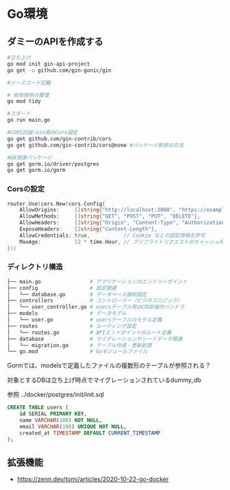 # Go環境

## ダミーのAPIを作成する

```bash
#立ち上げ
go mod init gin-api-project
go get -u github.com/gin-gonic/gin

#ソースコード記載

# 依存関係の整理
go mod tidy

#スタート
go run main.go

#CORS回避:Gin用のCors設定
go get github.com/gin-contrib/cors
go get github.com/gin-contrib/cors@none #パッケージ削除の方法

#DB関連パッケージ
go get gorm.io/driver/postgres
go get gorm.io/gorm

```

### Corsの設定
```go
router.Use(cors.New(cors.Config{
    AllowOrigins:     []string{"http://localhost:3000", "https://example.com"}, // 許可するオリジン
    AllowMethods:     []string{"GET", "POST", "PUT", "DELETE"},                 // 許可するHTTPメソッド
    AllowHeaders:     []string{"Origin", "Content-Type", "Authorization"},      // 許可するヘッダー
    ExposeHeaders:    []string{"Content-Length"},
    AllowCredentials: true,           // Cookie などの認証情報を許可
    MaxAge:           12 * time.Hour, // プリフライトリクエストのキャッシュ時間
}))
```

### ディレクトリ構造
```bash
├── main.go                # アプリケーションのエントリーポイント
├── config                 # 設定関連
│   └── database.go        # データベース接続設定
├── controllers            # コントローラー（ビジネスロジック）
│   └── user_controller.go # usersテーブル用のCRUD操作ハンドラ
├── models                 # データモデル
│   └── user.go            # usersテーブルのモデル定義
├── routes                 # ルーティング設定
│   └── routes.go          # APIエンドポイントのルート定義
├── database               # マイグレーションやシードデータ関連
│   └── migration.go       # テーブル作成・更新処理
└── go.mod                 # Goモジュールファイル
```
Gormでは、modelsで定義したファイルの複数形のテーブルが参照される？

対象とするDBは立ち上げ時点でマイグレーションされているdummy_db

参照 ../docker/postgres/init/init.sql
```sql
CREATE TABLE users (
    id SERIAL PRIMARY KEY,
    name VARCHAR(100) NOT NULL,
    email VARCHAR(100) UNIQUE NOT NULL,
    created_at TIMESTAMP DEFAULT CURRENT_TIMESTAMP
);
```


## 拡張機能
- https://zenn.dev/tomi/articles/2020-10-22-go-docker

